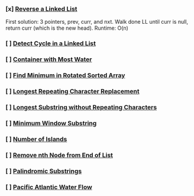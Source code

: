 ### [x] [Reverse a Linked List](https://leetcode.com/problems/reverse-linked-list/submissions/)
First solution: 3 pointers, prev, curr, and nxt. Walk done LL until curr is null, return curr (which is the new head). Runtime: O(n)

### [ ] [Detect Cycle in a Linked List]()
### [ ] [Container with Most Water]()
### [ ] [Find Minimum in Rotated Sorted Array]()
### [ ] [Longest Repeating Character Replacement]()
### [ ] [Longest Substring without Repeating Characters]()
### [ ] [Minimum Window Substring]()
### [ ] [Number of Islands]()
### [ ] [Remove nth Node from End of List]()
### [ ] [Palindromic Substrings]()
### [ ] [Pacific Atlantic Water Flow]()